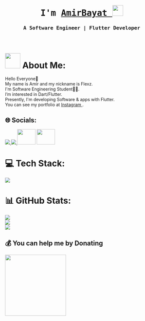 <p align="center"><h1 align="center"><samp> I'm <a href="https://github.com/AmirHossein Bayat0">AmirBayat </a> </samp> <img src="https://media.giphy.com/media/hvRJCLFzcasrR4ia7z/giphy.gif" width="35"> </h1></p>
<p align="center"><h3 align="center"><samp> A Software Engineer | Flutter Developer</samp></h3></p>
<br>

# <img src = "https://user-images.githubusercontent.com/63050133/156777293-72a6e681-2582-4a9d-ad92-09d1181d47c7.gif" width = 50px height = 50px> About Me:
Hello Everyone👋 <br>My name is Amir and my nickname is Flexz.<br>I'm Software Engineering Student👨‍💻.<br>I’m interested in Dart/Flutter.<br>Presently, I'm developing Software & apps with Flutter.<br>You can see my portfolio at <a href="https://instagram.com/@codewithflexz"> Instagram </a>.<br>


## 🌐 Socials:
<a href="https://instagram.com/@codewithflexz">
    <img src="https://skillicons.dev/icons?i=instagram&theme=dark" />
  </a>
   <a href="https://linkedin.com/in/amirhossein-bayat-9288a4225">
    <img src="https://skillicons.dev/icons?i=linkedin&theme=dark" />
  </a>
  <a href="https://www.youtube.com/c/ProgrammingWithFlexZ" target="_blank" rel="noreferrer"><img src="https://raw.githubusercontent.com/danielcranney/readme-generator/main/public/icons/socials/youtube.svg" height=50 width=60></a>
  <a href="https://znap.link/CodeWithFlexz" target="_blank" rel="noreferrer"><img src="https://uploads-ssl.webflow.com/6026bc921eff07d61a132750/602843b7b4409e5ea0cbcc1c_social-logo-2.png" width="60" height="50" /></a>

# 💻 Tech Stack:
<a href="#">
    <img src="https://skillicons.dev/icons?i=dart,flutter,photoshop,xd,vscode,git,github&theme=dark" />
  </a>

# 📊 GitHub Stats:
![](https://github-readme-stats.vercel.app/api?username=amirbayat0&theme=tokyonight&hide_border=false&include_all_commits=true&count_private=true)<br/>
![](https://github-readme-streak-stats.herokuapp.com/?user=amirbayat0&theme=tokyonight&hide_border=false)<br/>
![](https://github-readme-stats.vercel.app/api/top-langs/?username=amirbayat0&theme=tokyonight&hide_border=false&include_all_commits=true&count_private=true&layout=compact)


  ## 💰 You can help me by Donating
<a href="https://www.buymeacoffee.com/AmirBayat"><img src="https://cdn.buymeacoffee.com/buttons/v2/default-yellow.png" width="200" /></a>

  
 
